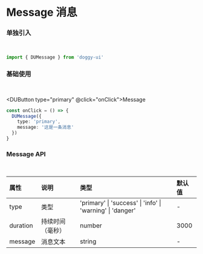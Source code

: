 <script setup>
import DUButton from '../../packages/components/button/src/Index.vue'
import { DUMessage } from '../../packages'
const onClick = () => {
  DUMessage({
    type: 'primary',
    message: '这是一条消息'
  })
}
</script>

# Message 消息

### 单独引入
<br />

```ts
import { DUMessage } from 'doggy-ui'
```

### 基础使用
<br />

<DUButton type="primary" @click="onClick">Message</DUButton>

```ts
const onClick = () => {
  DUMessage({
    type: 'primary',
    message: '这是一条消息'
  })
}
```

### Message API
<br />

| 属性 | 说明 | 类型 | 默认值 |
|:-----|:----|:-----|:-------|
| type | 类型 | 'primary' &#124; 'success' &#124; 'info' &#124; 'warning' &#124; 'danger' | - |
| duration | 持续时间（毫秒） | number | 3000 |
| message | 消息文本 | string | - |
